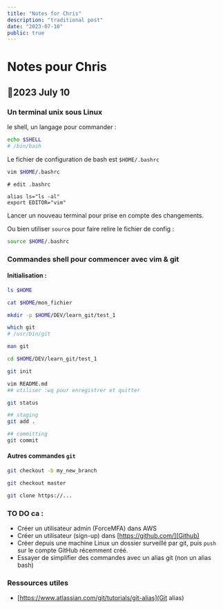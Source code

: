 ```yaml
---
title: "Notes for Chris"
description: "traditional post"
date: "2023-07-10"
public: true
---
```


# Notes pour Chris

## 🦶2023 July 10

### Un terminal unix sous Linux

le shell, un langage pour commander :

```bash
echo $SHELL 
# /bin/bash
```

Le fichier de configuration de bash est ``$HOME/.bashrc``

```bash
vim $HOME/.bashrc
```

```text
# edit .bashrc

alias ls="ls -al"
export EDITOR="vim"
```

Lancer un nouveau terminal pour prise en compte des changements. 

Ou bien utiliser ``source`` pour faire relire le fichier de config :
```bash
source $HOME/.bashrc
```

### Commandes shell pour commencer avec vim & git

#### Initialisation :

```bash
ls $HOME

cat $HOME/mon_fichier

mkdir -p $HOME/DEV/learn_git/test_1

which git
# /usr/bin/git

man git

cd $HOME/DEV/learn_git/test_1

git init

vim README.md
## utiliser :wq pour enregistrer et quitter
```

```bash
git status

## staging
git add .

## committing
git commit
```

#### Autres commandes ``git``

```bash
git checkout -b my_new_branch

git checkout master

git clone https://...

```



### TO DO ca :

 - Créer un utilisateur admin (ForceMFA) dans AWS
 - Créer un utilisateur (sign-up) dans [https://github.com/](Github)
 - Créer depuis une machine Linux un dossier surveillé par git, puis ``push`` sur le compte GitHub récemment créé.
 - Essayer de simplifier des commandes avec un alias git (non un alias bash)


### Ressources utiles

 - [https://www.atlassian.com/git/tutorials/git-alias](Git alias)


